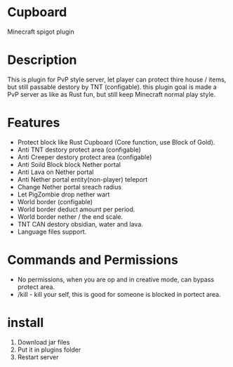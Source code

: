 # Cupboard
Minecraft spigot plugin

# Description
This is plugin for PvP style server, let player can protect thire house / items, but still passable destory by TNT (configable).
this plugin goal is made a PvP server as like as Rust fun, but still keep Minecraft normal play style.

# Features
* Protect block like Rust Cupboard (Core function, use Block of Gold).
* Anti TNT destory protect area (configable)
* Anti Creeper destory protect area (configable)
* Anti Soild Block block Nether portal
* Anti Lava on Nether portal
* Anti Nether portal entity(non-player) teleport
* Change Nether portal sreach radius
* Let PigZombie drop nether wart
* World border (configable)
* World border deduct amount per period.
* World border nether / the end scale.
* TNT CAN destory obsidian, water and lava.
* Language files support.

# Commands and Permissions

* No permissions, when you are op and in creative mode, can bypass protect area.
* /kill - kill your self, this is good for someone is blocked in portect area.

# install
1. Download jar files
2. Put it in plugins folder
3. Restart server
